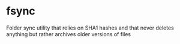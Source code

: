 # fsync
Folder sync utility that relies on SHA1 hashes and that never deletes anything but rather archives older versions of files
